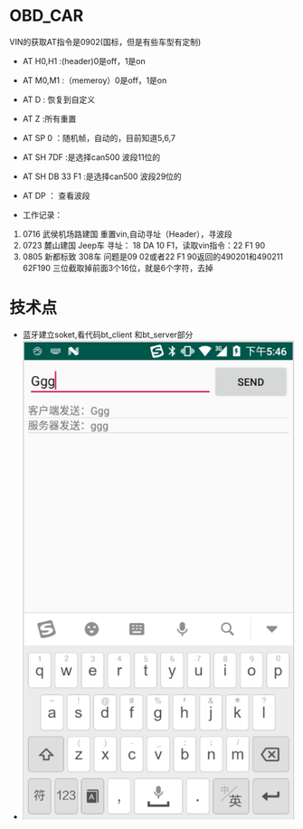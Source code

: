 # OBD_CAR
 VIN的获取AT指令是0902(国标，但是有些车型有定制)
 
 
* AT H0,H1 :(header)0是off，1是on
* AT M0,M1 :（memeroy）0是off，1是on
* AT D : 恢复到自定义
* AT Z  :所有重置
* AT SP 0 ：随机帧，自动的，目前知道5,6,7
* AT SH 7DF  :是选择can500 波段11位的
* AT SH DB 33 F1 :是选择can500 波段29位的
* AT DP ： 查看波段

* 工作记录：
1. 0716 武侯机场路建国  重置vin,自动寻址（Header），寻波段
2. 0723 麓山建国 Jeep车 寻址： 18 DA 10 F1，读取vin指令：22 F1 90
3. 0805 新都标致 308车  问题是09 02或者22 F1 90返回的490201和490211 62F190 三位截取掉前面3个16位，就是6个字符，去掉

# 技术点
 *  蓝牙建立soket,看代码bt_client 和bt_server部分
 *  ![image](https://github.com/laiyuchenrushuang/OBD_CAR/blob/master/lizi.png)
 
 
